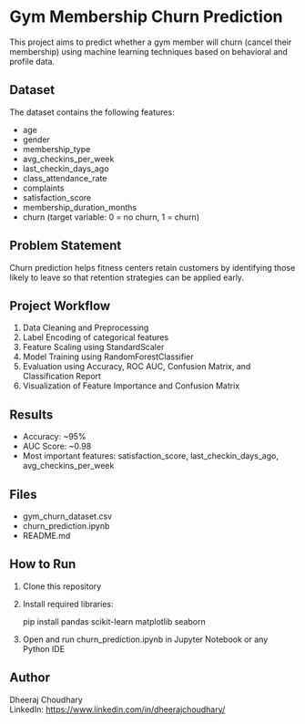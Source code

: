 # Gym Membership Churn Prediction

This project aims to predict whether a gym member will churn (cancel their membership) using machine learning techniques based on behavioral and profile data.

## Dataset

The dataset contains the following features:
- age
- gender
- membership_type
- avg_checkins_per_week
- last_checkin_days_ago
- class_attendance_rate
- complaints
- satisfaction_score
- membership_duration_months
- churn (target variable: 0 = no churn, 1 = churn)

## Problem Statement

Churn prediction helps fitness centers retain customers by identifying those likely to leave so that retention strategies can be applied early.

## Project Workflow

1. Data Cleaning and Preprocessing
2. Label Encoding of categorical features
3. Feature Scaling using StandardScaler
4. Model Training using RandomForestClassifier
5. Evaluation using Accuracy, ROC AUC, Confusion Matrix, and Classification Report
6. Visualization of Feature Importance and Confusion Matrix

## Results

- Accuracy: ~95%
- AUC Score: ~0.98
- Most important features: satisfaction_score, last_checkin_days_ago, avg_checkins_per_week

## Files

- gym_churn_dataset.csv
- churn_prediction.ipynb
- README.md

## How to Run

1. Clone this repository
2. Install required libraries:

   pip install pandas scikit-learn matplotlib seaborn

3. Open and run churn_prediction.ipynb in Jupyter Notebook or any Python IDE

## Author

Dheeraj Choudhary  
LinkedIn: https://www.linkedin.com/in/dheerajchoudhary/
